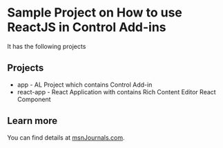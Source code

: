 # Sample Project on How to use ReactJS in Control Add-ins 
It has the following projects 

## Projects
* app - AL Project which contains Control Add-in
* react-app - React Application with contains Rich Content Editor React Component

## Learn more
You can find details at [msnJournals.com](https://msnJournals.com).
